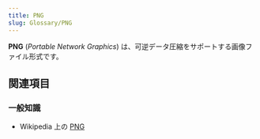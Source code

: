 ```yaml
---
title: PNG
slug: Glossary/PNG
---
```

**PNG** (_Portable Network Graphics_) は、可逆データ圧縮をサポートする画像ファイル形式です。

## 関連項目

### 一般知識

- Wikipedia 上の [PNG](https://ja.wikipedia.org/wiki/Portable_Network_Graphics)
